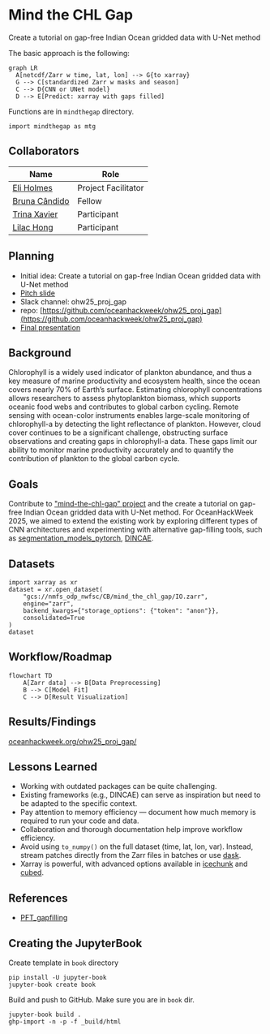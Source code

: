 # Mind the CHL Gap

Create a tutorial on gap-free Indian Ocean gridded data with U-Net method


The basic approach is the following:
```mermaid
graph LR
  A[netcdf/Zarr w time, lat, lon] --> G{to xarray}
  G --> C[standardized Zarr w masks and season]
  C --> D{CNN or UNet model}
  D --> E[Predict: xarray with gaps filled]
```

Functions are in `mindthegap` directory.
```
import mindthegap as mtg
```

## Collaborators

| Name                | Role                |
|---------------------|---------------------|
| [Eli Holmes](https://github.com/eeholmes)      | Project Facilitator |
| [Bruna Cândido](https://github.com/brunacandido)       | Fellow         |
| [Trina Xavier](https://github.com/trinaxavier2001)       | Participant         |
| [Lilac Hong](https://github.com/LilacHo) | Participant |



## Planning

* Initial idea: Create a tutorial on gap-free Indian Ocean gridded data with U-Net method
* [Pitch slide](https://docs.google.com/presentation/d/14JyNPC2JicP1IkHbWcDI0xt0FRbDmtdW4NTQo8wN80M/edit?slide=id.g37b3811c38a_11_5#slide=id.g37b3811c38a_11_5)
* Slack channel: ohw25_proj_gap
* repo: [https://github.com/oceanhackweek/ohw25_proj_gap](https://github.com/oceanhackweek/ohw25_proj_gap)
* [Final presentation](https://gamma.app/docs/Daily-Gap-Filled-Chlorophyll-a-Datasets-Using-Deep-Neural-Network-ozsc5xmxri96od1?mode=doc)

## Background
Chlorophyll is a widely used indicator of plankton abundance, and thus a key measure of marine productivity and ecosystem health, since the ocean covers nearly 70% of Earth’s surface. Estimating chlorophyll concentrations allows researchers to assess phytoplankton biomass, which supports oceanic food webs and contributes to global carbon cycling. Remote sensing with ocean-color instruments enables large-scale monitoring of chlorophyll-a by detecting the light reflectance of plankton. However, cloud cover continues to be a significant challenge, obstructing surface observations and creating gaps in chlorophyll-a data. These gaps limit our ability to monitor marine productivity accurately and to quantify the contribution of plankton to the global carbon cycle.

## Goals
Contribute to ["mind-the-chl-gap" project](https://github.com/ocean-satellite-tools/mind-the-chl-gap/tree/main) and the create a tutorial on gap-free Indian Ocean gridded data with U-Net method.
For OceanHackWeek 2025, we aimed to extend the existing work by exploring different types of CNN architectures and experimenting with alternative gap-filling tools, such as [segmentation_models_pytorch](https://github.com/qubvel-org/segmentation_models.pytorch), [DINCAE](https://github.com/gher-uliege/DINCAE.jl/tree/main).


## Datasets

```
import xarray as xr
dataset = xr.open_dataset(
    "gcs://nmfs_odp_nwfsc/CB/mind_the_chl_gap/IO.zarr",
    engine="zarr",
    backend_kwargs={"storage_options": {"token": "anon"}},
    consolidated=True
)
dataset
```

## Workflow/Roadmap
```mermaid
flowchart TD
    A[Zarr data] --> B[Data Preprocessing]
    B --> C[Model Fit]
    C --> D[Result Visualization]
```

## Results/Findings
[oceanhackweek.org/ohw25_proj_gap/](oceanhackweek.org/ohw25_proj_gap/)

## Lessons Learned
* Working with outdated packages can be quite challenging.
* Existing frameworks (e.g., DINCAE) can serve as inspiration but need to be adapted to the specific context.
* Pay attention to memory efficiency — document how much memory is required to run your code and data.
* Collaboration and thorough documentation help improve workflow efficiency.
* Avoid using `to_numpy()` on the full dataset (time, lat, lon, var). Instead, stream patches directly from the Zarr files in batches or use [dask](https://www.dask.org/).
* Xarray is powerful, with advanced options available in [icechunk](https://github.com/earth-mover/icechunk) and [cubed](https://github.com/cubed-dev/cubed).

## References
* [PFT_gapfilling](https://github.com/EhsanMehdipour/PFT_gapfilling)

## Creating the JupyterBook

Create template in `book` directory
```
pip install -U jupyter-book
jupyter-book create book
```

Build and push to GitHub. Make sure you are in `book` dir.
```
jupyter-book build .
ghp-import -n -p -f _build/html
```

